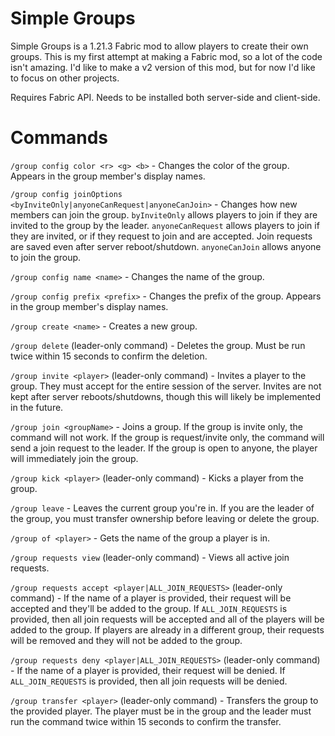 # Simple Groups
Simple Groups is a 1.21.3 Fabric mod to allow players to create their own groups. 
This is my first attempt at making a Fabric mod, so a lot of the code isn't amazing. I'd like to make a v2 version of this mod, but for now I'd like to focus on other projects.

Requires Fabric API. Needs to be installed both server-side and client-side.


# Commands
`/group config color <r> <g> <b>` - Changes the color of the group. Appears in the group member's display names.

`/group config joinOptions <byInviteOnly|anyoneCanRequest|anyoneCanJoin>` - Changes how new members can join the group. `byInviteOnly` allows players to join if they are invited to the group by the leader. `anyoneCanRequest` allows players to join if they are invited, or if they request to join and are accepted. Join requests are saved even after server reboot/shutdown. `anyoneCanJoin` allows anyone to join the group.

`/group config name <name>` - Changes the name of the group.

`/group config prefix <prefix>` - Changes the prefix of the group. Appears in the group member's display names.

`/group create <name>` - Creates a new group.

`/group delete` (leader-only command) - Deletes the group. Must be run twice within 15 seconds to confirm the deletion.

`/group invite <player>` (leader-only command) - Invites a player to the group. They must accept for the entire session of the server. Invites are not kept after server reboots/shutdowns, though this will likely be implemented in the future.

`/group join <groupName>` - Joins a group. If the group is invite only, the command will not work. If the group is request/invite only, the command will send a join request to the leader. If the group is open to anyone, the player will immediately join the group.

`/group kick <player>` (leader-only command) - Kicks a player from the group.

`/group leave` - Leaves the current group you're in. If you are the leader of the group, you must transfer ownership before leaving or delete the group.

`/group of <player>` - Gets the name of the group a player is in.

`/group requests view` (leader-only command) - Views all active join requests.

`/group requests accept <player|ALL_JOIN_REQUESTS>` (leader-only command) - If the name of a player is provided, their request will be accepted and they'll be added to the group. If `ALL_JOIN_REQUESTS` is provided, then all join requests will be accepted and all of the players will be added to the group. If players are already in a different group, their requests will be removed and they will not be added to the group.

`/group requests deny <player|ALL_JOIN_REQUESTS>` (leader-only command) - If the name of a player is provided, their request will be denied. If `ALL_JOIN_REQUESTS` is provided, then all join requests will be denied.

`/group transfer <player>` (leader-only command) - Transfers the group to the provided player. The player must be in the group and the leader must run the command twice within 15 seconds to confirm the transfer.
